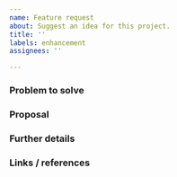 ```yaml
---
name: Feature request
about: Suggest an idea for this project.
title: ''
labels: enhancement
assignees: ''

---
```


### Problem to solve

<!-- What problem do we solve? Try to define the who/what/why of the opportunity as a user story. For example, "As a (who), I want (what), so I can (why/value)." -->

### Proposal

<!-- How are we going to solve the problem? Try to include the user journey! -->


### Further details

<!-- Include use cases, benefits, goals, or any other details that will help us understand the problem better. -->

### Links / references
